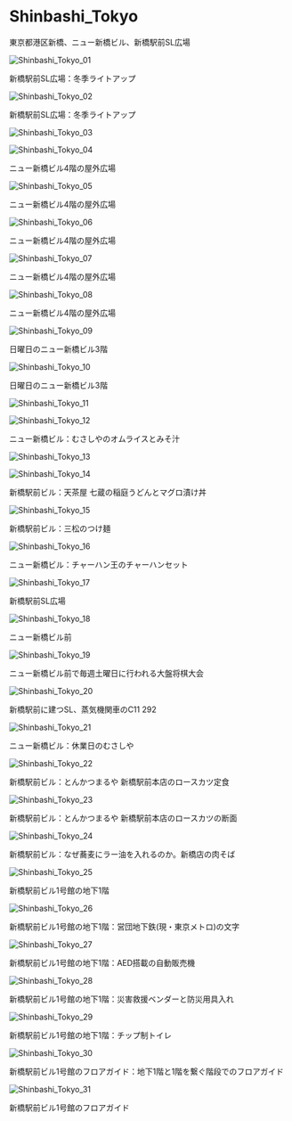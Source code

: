 # Shinbashi_Tokyo
東京都港区新橋、ニュー新橋ビル、新橋駅前SL広場

![Shinbashi_Tokyo_01](https://user-images.githubusercontent.com/20723919/112269970-6fa8b600-8cbc-11eb-9b38-0175872480bb.JPG)

新橋駅前SL広場：冬季ライトアップ

![Shinbashi_Tokyo_02](https://user-images.githubusercontent.com/20723919/112270017-7c2d0e80-8cbc-11eb-8209-dc1d5a244e7d.jpg)

新橋駅前SL広場：冬季ライトアップ

![Shinbashi_Tokyo_03](https://user-images.githubusercontent.com/20723919/112270044-82bb8600-8cbc-11eb-9c81-d1939f242f6e.JPG)

![Shinbashi_Tokyo_04](https://user-images.githubusercontent.com/20723919/112270049-83541c80-8cbc-11eb-8221-5789935e0e8f.JPG)

ニュー新橋ビル4階の屋外広場

![Shinbashi_Tokyo_05](https://user-images.githubusercontent.com/20723919/112270051-83ecb300-8cbc-11eb-8a99-ffa8003e62bb.JPG)

ニュー新橋ビル4階の屋外広場

![Shinbashi_Tokyo_06](https://user-images.githubusercontent.com/20723919/112270053-83ecb300-8cbc-11eb-9345-938d774b3513.JPG)

ニュー新橋ビル4階の屋外広場

![Shinbashi_Tokyo_07](https://user-images.githubusercontent.com/20723919/112270055-84854980-8cbc-11eb-8528-233e9421150f.JPG)

ニュー新橋ビル4階の屋外広場

![Shinbashi_Tokyo_08](https://user-images.githubusercontent.com/20723919/112270059-851de000-8cbc-11eb-9efb-9d41e52ecd30.JPG)

ニュー新橋ビル4階の屋外広場

![Shinbashi_Tokyo_09](https://user-images.githubusercontent.com/20723919/112270061-851de000-8cbc-11eb-89d2-86376dbd428b.JPG)

日曜日のニュー新橋ビル3階

![Shinbashi_Tokyo_10](https://user-images.githubusercontent.com/20723919/112270064-85b67680-8cbc-11eb-9a65-d4b299564f75.JPG)

日曜日のニュー新橋ビル3階

![Shinbashi_Tokyo_11](https://user-images.githubusercontent.com/20723919/112270067-864f0d00-8cbc-11eb-881d-2075e2e819f9.JPG)

![Shinbashi_Tokyo_12](https://user-images.githubusercontent.com/20723919/112270068-864f0d00-8cbc-11eb-8b96-06d3cf8f1671.jpg)

ニュー新橋ビル：むさしやのオムライスとみそ汁

![Shinbashi_Tokyo_13](https://user-images.githubusercontent.com/20723919/112270069-86e7a380-8cbc-11eb-9a7d-f7f46ef31707.JPG)

![Shinbashi_Tokyo_14](https://user-images.githubusercontent.com/20723919/112270073-87803a00-8cbc-11eb-8d91-4bbfd9152820.jpg)

新橋駅前ビル：天茶屋 七蔵の稲庭うどんとマグロ漬け丼

![Shinbashi_Tokyo_15](https://user-images.githubusercontent.com/20723919/112270075-8818d080-8cbc-11eb-9822-38c2b7915dc0.jpg)

新橋駅前ビル：三松のつけ麺

![Shinbashi_Tokyo_16](https://user-images.githubusercontent.com/20723919/112270079-8818d080-8cbc-11eb-8abb-fb06bf97dbd0.jpg)

ニュー新橋ビル：チャーハン王のチャーハンセット

![Shinbashi_Tokyo_17](https://user-images.githubusercontent.com/20723919/112270081-88b16700-8cbc-11eb-863d-eb5c43366c7b.JPG)

新橋駅前SL広場

![Shinbashi_Tokyo_18](https://user-images.githubusercontent.com/20723919/112270088-8949fd80-8cbc-11eb-90c2-0e43f4770ad9.JPG)

ニュー新橋ビル前

![Shinbashi_Tokyo_19](https://user-images.githubusercontent.com/20723919/112270096-8c44ee00-8cbc-11eb-94a9-05f62451df13.JPG)

ニュー新橋ビル前で毎週土曜日に行われる大盤将棋大会

![Shinbashi_Tokyo_20](https://user-images.githubusercontent.com/20723919/112270093-8a7b2a80-8cbc-11eb-9821-6fc7e1f57cad.JPG)

新橋駅前に建つSL、蒸気機関車のC11 292

![Shinbashi_Tokyo_21](https://user-images.githubusercontent.com/20723919/112275346-ddf07700-8cc2-11eb-8026-e7be2b116628.jpg)

ニュー新橋ビル：休業日のむさしや

![Shinbashi_Tokyo_22](https://user-images.githubusercontent.com/20723919/112275354-e052d100-8cc2-11eb-9d88-a0e376de0265.jpg)

新橋駅前ビル：とんかつまるや 新橋駅前本店のロースカツ定食

![Shinbashi_Tokyo_23](https://user-images.githubusercontent.com/20723919/112275359-e052d100-8cc2-11eb-8ad8-896abf70a8b8.jpg)

新橋駅前ビル：とんかつまるや 新橋駅前本店のロースカツの断面

![Shinbashi_Tokyo_24](https://user-images.githubusercontent.com/20723919/112275362-e0eb6780-8cc2-11eb-8638-e802b8990361.jpg)

新橋駅前ビル：なぜ蕎麦にラー油を入れるのか。新橋店の肉そば

![Shinbashi_Tokyo_25](https://user-images.githubusercontent.com/20723919/112275365-e0eb6780-8cc2-11eb-87b8-927c985c4f07.jpg)

新橋駅前ビル1号館の地下1階

![Shinbashi_Tokyo_26](https://user-images.githubusercontent.com/20723919/112275367-e183fe00-8cc2-11eb-8aaf-1c6868a5fee9.jpg)

新橋駅前ビル1号館の地下1階：営団地下鉄(現・東京メトロ)の文字

![Shinbashi_Tokyo_27](https://user-images.githubusercontent.com/20723919/112275369-e21c9480-8cc2-11eb-855d-bd86b8a25bce.jpg)

新橋駅前ビル1号館の地下1階：AED搭載の自動販売機

![Shinbashi_Tokyo_28](https://user-images.githubusercontent.com/20723919/112275371-e21c9480-8cc2-11eb-96a7-2e183c4bad54.jpg)

新橋駅前ビル1号館の地下1階：災害救援ベンダーと防災用具入れ

![Shinbashi_Tokyo_29](https://user-images.githubusercontent.com/20723919/112275377-e2b52b00-8cc2-11eb-9643-c8358bd99d0d.jpg)

新橋駅前ビル1号館の地下1階：チップ制トイレ

![Shinbashi_Tokyo_30](https://user-images.githubusercontent.com/20723919/112275379-e2b52b00-8cc2-11eb-9014-0dfdb76ecbb4.jpg)

新橋駅前ビル1号館のフロアガイド：地下1階と1階を繋ぐ階段でのフロアガイド

![Shinbashi_Tokyo_31](https://user-images.githubusercontent.com/20723919/112275380-e34dc180-8cc2-11eb-943c-4d963adbacc4.jpg)

新橋駅前ビル1号館のフロアガイド

